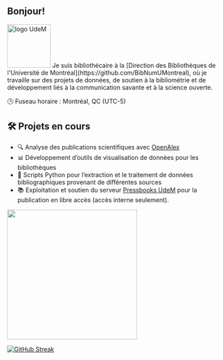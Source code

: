 ##  Bonjour!
<img src="https://droit.umontreal.ca/fileadmin/_processed_/a/1/csm_Sceau_logo-Biblio_UdeM-CMJN_5a8400800c.jpg" alt="logo UdeM" width="100"/>
Je suis bibliothécaire à la [Direction des Bibliothèques de l'Université de Montréal](https://github.com/BibNumUMontreal), où je travaille sur des projets de données, de soutien à la bibliométrie et de développement liés à la communication savante et à la science ouverte.

🕒 Fuseau horaire : Montréal, QC (UTC-5)

## 🛠️ Projets en cours

- 🔍 Analyse des publications scientifiques avec [OpenAlex](https://openalex.org/)
- 📊 Développement d’outils de visualisation de données pour les bibliothèques
- 🤖 Scripts Python pour l’extraction et le traitement de données bibliographiques provenant de différentes sources
- 📚 Exploitation et soutien du serveur [Pressbooks UdeM](https://ren.bib.umontreal.ca) pour la publication en libre accès (accès interne seulement).

<!-- <img src="https://github-readme-stats.vercel.app/api?username=mhvezina&show_icons=true&theme=react" width="300"> -->

 <img src="https://media0.giphy.com/media/v1.Y2lkPTc5MGI3NjExN2EyaWNzN2p2MnFlcjVmNWxxdGJwOW0xZmlzbWkzanY5OGFhM2pnZyZlcD12MV9pbnRlcm5hbF9naWZfYnlfaWQmY3Q9cw/pCxK8loDjJKm2ElmSA/giphy.gif" width="300"/>

[![GitHub Streak](https://streak-stats.demolab.com?user=mhvezina&theme=blue-green&border_radius=10&locale=fr&date_format=j%20M%5B%20Y%5D&mode=weekly&card_width=482&card_height=178)](https://git.io/streak-stats)

<img src="https://komarev.com/ghpvc/?username=mhvezina&style=flat-square&color=blue" alt=""/>

<!-- ![Statistiques GitHub pour mhvezina](https://github-readme-stats.vercel.app/api?username=mhvezina&show_icons=true&theme=radical) -->



